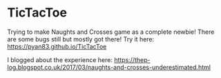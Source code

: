 # TicTacToe

Trying to make Naughts and Crosses game as a complete newbie! There are some bugs still but mostly got there!
Try it here: https://pyan83.github.io/TicTacToe

I blogged about the experience here: https://thep-log.blogspot.co.uk/2017/03/naughts-and-crosses-underestimated.html
